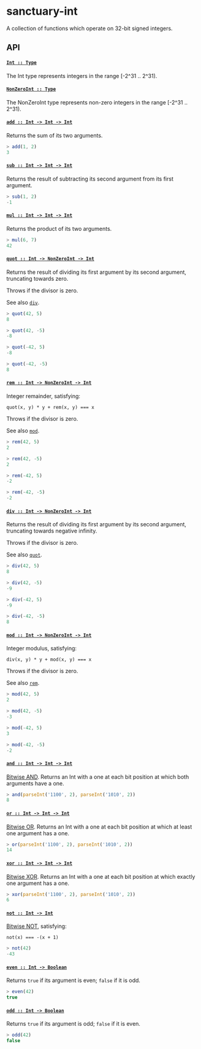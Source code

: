 # sanctuary-int

A collection of functions which operate on 32-bit signed integers.

## API

<h4 name="Int"><code><a href="https://github.com/sanctuary-js/sanctuary-int/blob/v1.0.0/index.js#L26">Int :: Type</a></code></h4>

The Int type represents integers in the range [-2^31 .. 2^31).

<h4 name="NonZeroInt"><code><a href="https://github.com/sanctuary-js/sanctuary-int/blob/v1.0.0/index.js#L36">NonZeroInt :: Type</a></code></h4>

The NonZeroInt type represents non-zero integers in the range
[-2^31 .. 2^31).

<h4 name="add"><code><a href="https://github.com/sanctuary-js/sanctuary-int/blob/v1.0.0/index.js#L52">add :: Int -> Int -> Int</a></code></h4>

Returns the sum of its two arguments.

```javascript
> add(1, 2)
3
```

<h4 name="sub"><code><a href="https://github.com/sanctuary-js/sanctuary-int/blob/v1.0.0/index.js#L65">sub :: Int -> Int -> Int</a></code></h4>

Returns the result of subtracting its second argument from its first
argument.

```javascript
> sub(1, 2)
-1
```

<h4 name="mul"><code><a href="https://github.com/sanctuary-js/sanctuary-int/blob/v1.0.0/index.js#L79">mul :: Int -> Int -> Int</a></code></h4>

Returns the product of its two arguments.

```javascript
> mul(6, 7)
42
```

<h4 name="quot"><code><a href="https://github.com/sanctuary-js/sanctuary-int/blob/v1.0.0/index.js#L92">quot :: Int -> NonZeroInt -> Int</a></code></h4>

Returns the result of dividing its first argument by its second
argument, truncating towards zero.

Throws if the divisor is zero.

See also [`div`](#div).

```javascript
> quot(42, 5)
8

> quot(42, -5)
-8

> quot(-42, 5)
-8

> quot(-42, -5)
8
```

<h4 name="rem"><code><a href="https://github.com/sanctuary-js/sanctuary-int/blob/v1.0.0/index.js#L119">rem :: Int -> NonZeroInt -> Int</a></code></h4>

Integer remainder, satisfying:

    quot(x, y) * y + rem(x, y) === x

Throws if the divisor is zero.

See also [`mod`](#mod).

```javascript
> rem(42, 5)
2

> rem(42, -5)
2

> rem(-42, 5)
-2

> rem(-42, -5)
-2
```

<h4 name="div"><code><a href="https://github.com/sanctuary-js/sanctuary-int/blob/v1.0.0/index.js#L147">div :: Int -> NonZeroInt -> Int</a></code></h4>

Returns the result of dividing its first argument by its second
argument, truncating towards negative infinity.

Throws if the divisor is zero.

See also [`quot`](#quot).

```javascript
> div(42, 5)
8

> div(42, -5)
-9

> div(-42, 5)
-9

> div(-42, -5)
8
```

<h4 name="mod"><code><a href="https://github.com/sanctuary-js/sanctuary-int/blob/v1.0.0/index.js#L174">mod :: Int -> NonZeroInt -> Int</a></code></h4>

Integer modulus, satisfying:

    div(x, y) * y + mod(x, y) === x

Throws if the divisor is zero.

See also [`rem`](#rem).

```javascript
> mod(42, 5)
2

> mod(42, -5)
-3

> mod(-42, 5)
3

> mod(-42, -5)
-2
```

<h4 name="and"><code><a href="https://github.com/sanctuary-js/sanctuary-int/blob/v1.0.0/index.js#L202">and :: Int -> Int -> Int</a></code></h4>

[Bitwise AND][&]. Returns an Int with a one at each bit position at
which both arguments have a one.

```javascript
> and(parseInt('1100', 2), parseInt('1010', 2))
8
```

<h4 name="or"><code><a href="https://github.com/sanctuary-js/sanctuary-int/blob/v1.0.0/index.js#L216">or :: Int -> Int -> Int</a></code></h4>

[Bitwise OR][|]. Returns an Int with a one at each bit position at
which at least one argument has a one.

```javascript
> or(parseInt('1100', 2), parseInt('1010', 2))
14
```

<h4 name="xor"><code><a href="https://github.com/sanctuary-js/sanctuary-int/blob/v1.0.0/index.js#L230">xor :: Int -> Int -> Int</a></code></h4>

[Bitwise XOR][^]. Returns an Int with a one at each bit position at
which exactly one argument has a one.

```javascript
> xor(parseInt('1100', 2), parseInt('1010', 2))
6
```

<h4 name="not"><code><a href="https://github.com/sanctuary-js/sanctuary-int/blob/v1.0.0/index.js#L244">not :: Int -> Int</a></code></h4>

[Bitwise NOT][~], satisfying:

    not(x) === -(x + 1)

```javascript
> not(42)
-43
```

<h4 name="even"><code><a href="https://github.com/sanctuary-js/sanctuary-int/blob/v1.0.0/index.js#L259">even :: Int -> Boolean</a></code></h4>

Returns `true` if its argument is even; `false` if it is odd.

```javascript
> even(42)
true
```

<h4 name="odd"><code><a href="https://github.com/sanctuary-js/sanctuary-int/blob/v1.0.0/index.js#L272">odd :: Int -> Boolean</a></code></h4>

Returns `true` if its argument is odd; `false` if it is even.

```javascript
> odd(42)
false
```

[~]: https://developer.mozilla.org/en-US/docs/Web/JavaScript/Reference/Operators/Bitwise_Operators#Bitwise_NOT
[&]: https://developer.mozilla.org/en-US/docs/Web/JavaScript/Reference/Operators/Bitwise_Operators#Bitwise_AND
[|]: https://developer.mozilla.org/en-US/docs/Web/JavaScript/Reference/Operators/Bitwise_Operators#Bitwise_OR
[^]: https://developer.mozilla.org/en-US/docs/Web/JavaScript/Reference/Operators/Bitwise_Operators#Bitwise_XOR

